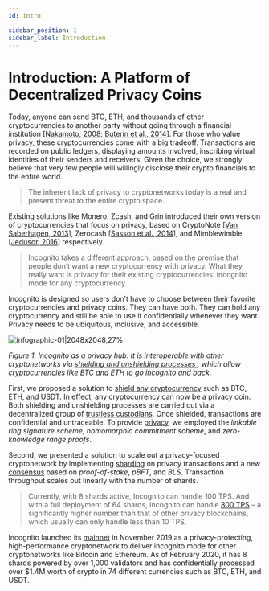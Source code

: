 ```yaml
---
id: intro

sidebar_position: 1
sidebar_label: Introduction
---
```


# Introduction: A Platform of Decentralized Privacy Coins

Today, anyone can send BTC, ETH, and thousands of other cryptocurrencies to another party without going through a financial institution [[Nakamoto, 2008](http://www.bitcoin.org/bitcoin.pdf); [Buterin et al., 2014](https://github.com/ethereum/wiki/wiki/white-paper)]. For those who value privacy, these cryptocurrencies come with a big tradeoff. Transactions are recorded on public ledgers, displaying amounts involved, inscribing virtual identities of their senders and receivers. Given the choice, we strongly believe that very few people will willingly disclose their crypto financials to the entire world.

> The inherent lack of privacy to cryptonetworks today is a real and present threat to the entire crypto space. 

Existing solutions like Monero, Zcash, and Grin introduced their own version of cryptocurrencies that focus on privacy, based on CryptoNote [[Van Saberhagen, 2013](https://cryptonote.org/whitepaper.pdf)], Zerocash [[Sasson et al., 2014](http://zerocash-project.org/media/pdf/zerocash-oakland2014.pdf)], and Mimblewimble [[Jedusor, 2016](https://scalingbitcoin.org/papers/mimblewimble.txt)] respectively.

> Incognito takes a different approach, based on the premise that people don’t want a new cryptocurrency with privacy. What they really want is privacy for their existing cryptocurrencies: incognito mode for any cryptocurrency.

Incognito is designed so users don’t have to choose between their favorite cryptocurrencies and privacy coins. They can have both. They can hold any cryptocurrency and still be able to use it confidentially whenever they want. Privacy needs to be ubiquitous, inclusive, and accessible.

![infographic-01|2048x2048,27%](upload://9fJjICUZMk3l2cmEdVFdvkxtXfr.jpeg) 

*Figure 1. Incognito as a privacy hub. It is interoperable with other cryptonetworks via [shielding and unshielding processes ](https://incognito.org/t/shielding-cryptocurrencies-turning-any-cryptocurrency-into-a-privacy-coin/83), which allow cryptocurrencies like BTC and ETH to go incognito and back.*

First, we proposed a solution to [shield any cryptocurrency](https://incognito.org/t/shielding-cryptocurrencies-turning-any-cryptocurrency-into-a-privacy-coin/83) such as BTC, ETH, and USDT. In effect, any cryptocurrency can now be a privacy coin. Both shielding and unshielding processes are carried out via a decentralized group of [trustless custodians](https://incognito.org/t/trustless-custodians-a-decentralized-approach-to-cryptocurrency-custodianship/84). Once shielded, transactions are confidential and untraceable. To provide [privacy](https://incognito.org/t/sending-cryptocurrencies-confidentially-ring-signature-homomorphic-commitment-and-zero-knowledge-range-proofs/170), we employed the *linkable ring signature scheme*, *homomorphic commitment scheme*, and *zero-knowledge range proofs*.

Second, we presented a solution to scale out a privacy-focused cryptonetwork by implementing [sharding](https://incognito.org/t/scaling-blockchain-privacy-with-sharding/169) on privacy transactions and a new [consensus](https://incognito.org/t/consensus-a-combination-of-pos-pbft-and-bls/114) based on *proof-of-stake*, *pBFT*, and *BLS*. Transaction throughput scales out linearly with the number of shards.

> Currently, with 8 shards active, Incognito can handle 100 TPS. And with a full deployment of 64 shards,  Incognito can handle [800 TPS](https://incognito.org/t/incognito-performance/270) – a significantly higher number than that of other privacy blockchains, which usually can only handle less than 10 TPS.

Incognito launched its [mainnet](https://mainnet.incognito.org/) in November 2019 as a privacy-protecting, high-performance cryptonetwork to deliver incognito mode for other cryptonetworks like Bitcoin and Ethereum. As of February 2020, it has 8 shards powered by over 1,000 validators and has confidentially processed over $1.4M worth of crypto in 74 different currencies such as BTC, ETH, and USDT.
